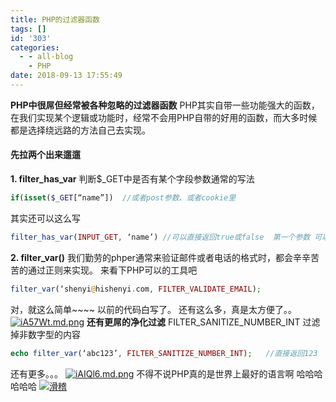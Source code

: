 ```yaml
---
title: PHP的过滤器函数
tags: []
id: '303'
categories:
  - - all-blog
    - PHP
date: 2018-09-13 17:55:49
---
```


**PHP中很屌但经常被各种忽略的过滤器函数** PHP其实自带一些功能强大的函数，在我们实现某个逻辑或功能时，经常不会用PHP自带的好用的函数，而大多时候都是选择绕远路的方法自己去实现。

#### 先拉两个出来遛遛

**1\. filter\_has\_var** 判断$\_GET中是否有某个字段参数通常的写法

```php
if(isset($_GET[“name”])  //或者post参数、或者cookie里
```

其实还可以这么写

```php
filter_has_var(INPUT_GET, ‘name’) //可以直接返回true或false  第一个参数 可以填 INPUT_GET、 INPUT_POST、 INPUT_COOKIE、 INPUT_SERVER、 INPUT_ENV 看英文你应该知道 是干啥的
```

**2\. filter\_var()** 我们勤劳的phper通常来验证邮件或者电话的格式时，都会辛辛苦苦的通过正则来实现。 来看下PHP可以的工具吧

```php
filter_var(‘shenyi@hishenyi.com, FILTER_VALIDATE_EMAIL);
```

对，就这么简单~~~~ 以前的代码白写了。 还有这么多，真是太方便了。。 [![iA57Wt.md.png](https://s1.ax1x.com/2018/09/13/iA57Wt.md.png)](https://imgchr.com/i/iA57Wt) **还有更屌的净化过滤** FILTER\_SANITIZE\_NUMBER\_INT 过滤掉非数字型的内容

```php
echo filter_var(‘abc123’, FILTER_SANITIZE_NUMBER_INT);   //直接返回123
```

还有更多。。。 [![iAIQl6.md.png](https://s1.ax1x.com/2018/09/13/iAIQl6.md.png)](https://imgchr.com/i/iAIQl6) 不得不说PHP真的是世界上最好的语言啊 哈哈哈哈哈哈 [![滑稽](https://ss2.bdstatic.com/70cFvnSh_Q1YnxGkpoWK1HF6hhy/it/u=1926707095,4273239503&fm=27&gp=0.jpg "滑稽")](https://ss2.bdstatic.com/70cFvnSh_Q1YnxGkpoWK1HF6hhy/it/u=1926707095,4273239503&fm=27&gp=0.jpg "滑稽")